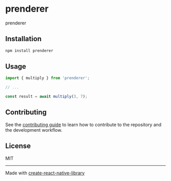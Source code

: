 # prenderer

prenderer

## Installation

```sh
npm install prenderer
```

## Usage

```js
import { multiply } from 'prenderer';

// ...

const result = await multiply(3, 7);
```

## Contributing

See the [contributing guide](CONTRIBUTING.md) to learn how to contribute to the repository and the development workflow.

## License

MIT

---

Made with [create-react-native-library](https://github.com/callstack/react-native-builder-bob)
